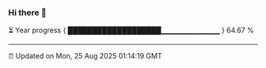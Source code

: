 ### Hi there 👋

⏳ Year progress { ███████████████████▁▁▁▁▁▁▁▁▁▁▁ } 64.67 %

---

⏰ Updated on Mon, 25 Aug 2025 01:14:19 GMT
